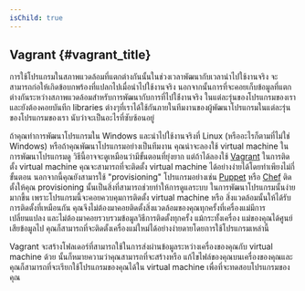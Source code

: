 ```yaml
---
isChild: true
---
```


## Vagrant {#vagrant_title}

การใช้โปรแกรมในสภาพแวดล้อมที่แตกต่างกันนั้นในช่วงเวลาพัฒนากับเวลานำไปใช้งานจริง จะสามารถก่อให้เกิดข้อบกพร้องที่แปลกไปเมื่อนำไปใช้งานจริง
นอกจากนั้นการที่จะคอยเก็บข้อมูลที่แตกต่างกันระหว่างสภาพแวดล้อมสำหรับการพัฒนากับการที่ไปใช่้งานจริง ในแต่ละรุ่นของโปรแกรมของเรา และยังต้องคอยบันทีก
libraries ต่างๆที่เราได้ใช้กันภายในทีมงานของผู้พัฒนาโปรแกรมในแต่ละรุ่นของโปรแกรมของเรา นับว่าจะเป็นอะไรที่ซับซ้อนอยู่

ถ้าคุณทำการพัฒนาโปรแกรมใน Windows และนำไปใช้งานจริงที่ Linux (หรืออะไรก็ตามที่ไม่ใช่ Windows) หรือถ้าคุณพัฒนาโปรแกรมอย่างเป็นทีมงาน
คุณน่าจะลองใช้ virtual machine ในการพัฒนาโปรแกรมดู วิธีนี้อาจจะดูเหมือนว่ามีขั้นตอนที่ยุ่งยาก แต่ถ้าได้ลองใช้ [Vagrant][vagrant]
ในการติดตั้ง virtual machine คุณจะสามารถที่จะติดตั้ง virtual machine ได้อย่างง่ายได้โดยทำเพียงไม่กี่ขั้นตอน นอกจากนี้คุณยังสามารใช้
"provisioning" โปรแกรมอย่างเช่น [Puppet][puppet] หรือ [Chef][chef] ติดตั้งให้คุณ provisioning นั้นเป็นสิ่งที่สามารถช่วยทำให้การดูแลระบบ
ในการพัฒนาโปรแกรมนั้นง่ายมากขี้น เพราะโปรแกรมนี้จะคอยควบคุมการติดตั้ง virtual machine หรือ สิ่งแวดล้อมนั้นให้ได้รับการติดตั้งที่เหมือนกัน
คุณจีงไม่ต้องมาคอยติดตั้งสิ่งแวดล้อมของคุณทุกครั้งที่เครื่องแม่มีการเปลี่ยนแปลง และไม่ต้องมาคอยรวบรวมข้อมูลวิธีการติดตั้งทุกครั้ง แม้กระทั้งเครื่อง
แม่ของคุณได้ศูนย์เสียข้อมูลไป คุณก็สามารถที่จะติดตั้งเครื่องแม่ใหม่ได้อย่างง่ายดายโดยการใช้โปรแกรมเหล่านี้

Vagrant จะสร้างโฟลเดอร์ที่สามารถใช้ในการส่งผ่านข้อมูลระหว่างเครื่องของคุณกับ virtual machine ด้วย นั้นก็หมายความว่าคุณสามารถที่จะสร้างหรือ
แก้ไขไฟล์ของคุณบนเครื่องของคุณและคุณก็สามารถที่จะเรียกใช้โปรแกรมของคุณได้ใน virtual machine เพื่อที่จะทดสอบโปรแกรมของคุณ

[vagrant]: http://vagrantup.com/
[puppet]: http://www.puppetlabs.com/
[chef]: http://www.opscode.com/
